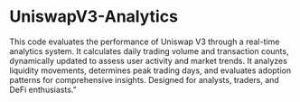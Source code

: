 # UniswapV3-Analytics
This code evaluates the performance of Uniswap V3 through a real-time analytics system.
It calculates daily trading volume and transaction counts, dynamically updated to assess user activity and market trends.
It analyzes liquidity movements, determines peak trading days, and evaluates adoption patterns for comprehensive insights.
Designed for analysts, traders, and DeFi enthusiasts."
